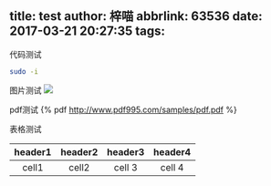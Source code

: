 title: test
author: 梓喵
abbrlink: 63536
date: 2017-03-21 20:27:35
tags:
---


代码测试
```bash
sudo -i
```

图片测试
![](https://cdn1.zimiao.moe/blog/test/1.jpg)


pdf测试
{% pdf http://www.pdf995.com/samples/pdf.pdf %}


表格测试

header1 | header2 | header3 | header4
:-:|:-:|:-:|:-:
cell1 | cell2 | cell 3 | cell 4
